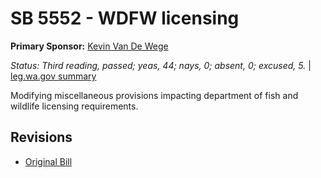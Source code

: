 # SB 5552 - WDFW licensing
**Primary Sponsor:** [Kevin Van De Wege](/person/leg/kevin.vandewege.md)

*Status: Third reading, passed; yeas, 44; nays, 0; absent, 0; excused, 5.* | [leg.wa.gov summary](https://app.leg.wa.gov/billsummary?BillNumber=5552&Year=2021)

Modifying miscellaneous provisions impacting department of fish and wildlife licensing requirements.

## Revisions
* [Original Bill](1/)